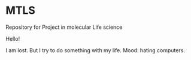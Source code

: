 # MTLS
Repository for Project in molecular Life science 

Hello!

I am lost. But I try to do something with my life. Mood: hating computers. 
